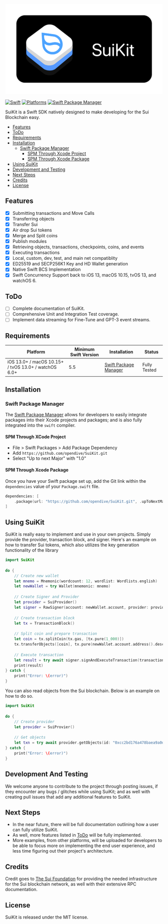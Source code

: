 ![SuiKit](./Resources/SuiKitBanner.png)

[![Swift](https://img.shields.io/badge/Swift-5.5_5.6_5.7-orange?style=flat-square)](https://img.shields.io/badge/Swift-5.5_5.6_5.7-Orange?style=flat-square)
[![Platforms](https://img.shields.io/badge/Platforms-macOS_iOS_tvOS_watchOS-green?style=flat-square)](https://img.shields.io/badge/Platforms-macOS_iOS_tvOS_watchOS-green?style=flat-square)
[![Swift Package Manager](https://img.shields.io/badge/Swift_Package_Manager-compatible-orange?style=flat-square)](https://img.shields.io/badge/Swift_Package_Manager-compatible-orange?style=flat-square)

SuiKit is a Swift SDK natively designed to make developing for the Sui Blockchain easy.

- [Features](#features)
- [ToDo](#todo)
- [Requirements](#requirements)
- [Installation](#installation)
  - [Swift Package Manager](#swift-package-manager)
    - [SPM Through Xcode Project](#spm-through-xcode-project)
    - [SPM Through Xcode Package](#spm-through-xcode-package)
- [Using SuiKit](#using-suikit)
- [Development and Testing](#development-and-testing)
- [Next Steps](#next-steps)
- [Credits](#credits)
- [License](#license)

## Features

- [x] Submitting transactions and Move Calls
- [x] Transferring objects
- [x] Transfer Sui
- [x] Air drop Sui tokens
- [x] Merge and Split coins
- [x] Publish modules
- [x] Retrieving objects, transactions, checkpoints, coins, and events
- [x] Executing transactions
- [x] Local, custom, dev, test, and main net compatiblity
- [x] ED25519 and SECP256K1 Key and HD Wallet generation
- [x] Native Swift BCS Implementation
- [x] Swift Concurrency Support back to iOS 13, macOS 10.15, tvOS 13, and watchOS 6.

## ToDo

- [ ] Complete documentation of SuiKit.
- [ ] Comprehensive Unit and Integration Test coverage.
- [ ] Implement data streaming for Fine-Tune and GPT-3 event streams.

## Requirements

| Platform | Minimum Swift Version | Installation | Status |
| --- | --- | --- | --- |
| iOS 13.0+ / macOS 10.15+ / tvOS 13.0+ / watchOS 6.0+ | 5.5 | [Swift Package Manager](#swift-package-manager) | Fully Tested |

## Installation

### Swift Package Manager

The [Swift Package Manager](https://swift.org/package-manager/) allows for developers to easily integrate packages into their Xcode projects and packages; and is also fully integrated into the `swift` compiler.

#### SPM Through XCode Project

* File > Swift Packages > Add Package Dependency
* Add `https://github.com/opendive/SuiKit.git`
* Select "Up to next Major" with "1.0"

#### SPM Through Xcode Package

Once you have your Swift package set up, add the Git link within the `dependencies` value of your `Package.swift` file.

```swift
dependencies: [
    .package(url: "https://github.com/opendive/SuiKit.git", .upToNextMajor(from: "1.0"))
]
```

## Using SuiKit

SuiKit is really easy to implement and use in your own projects. Simply provide the provider, transaction block, and signer. Here's an example on how to transfer Sui tokens, which also utilizes the key generation functionality of the library

```swift
import SuiKit

do {
    // Create new wallet
    let mnemo = Mnemonic(wordcount: 12, wordlist: Wordlists.english)
    let newWallet = try Wallet(mnemonic: mnemo)
    
    // Create Signer and Provider
    let provider = SuiProvider()
    let signer = RawSigner(account: newWallet.account, provider: provider)
    
    // Create transaction block
    let tx = TransactionBlock()
    
    // Split coin and prepare transaction
    let coin = tx.splitCoin(tx.gas, [tx.pure(1_000)])
    tx.transferObjects([coin], tx.pure(newWallet.account.address().description))
    
    // Execute transaction
    let result = try await signer.signAndExecuteTransaction(transactionBlock: tx)
    print(result)
} catch {
    print("Error: \(error)")
}
```

You can also read objects from the Sui blockchain. Below is an example on how to do so.

```swift
import SuiKit

do {
    // Create provider
    let provider = SuiProvier()
    
    // Get objects
    let txn = try await provider.getObjects(id: "0xcc2bd176a478baea9a0de7a24cd927661cc6e860d5bacecb9a138ef20dbab231")
} catch {
    print("Error: \(error)")
}
```

## Development And Testing

We welcome anyone to contribute to the project through posting issues, if they encounter any bugs / glitches while using SuiKit; and as well with creating pull issues that add any additional features to SuiKit.

## Next Steps

* In the near future, there will be full documentation outlining how a user can fully utilize SuiKit.
* As well, more features listed in [ToDo](#todo) will be fully implemented.
* More examples, from other platforms, will be uploaded for developers to be able to focus more on implementing the end user experience, and less time figuring out their project's architecture.

## Credits

Credit goes to [The Sui Foundation](https://sui.io) for providing the needed infrastructure for the Sui blockchain network, as well with their extensive RPC documentation.

## License

SuiKit is released under the MIT license.
